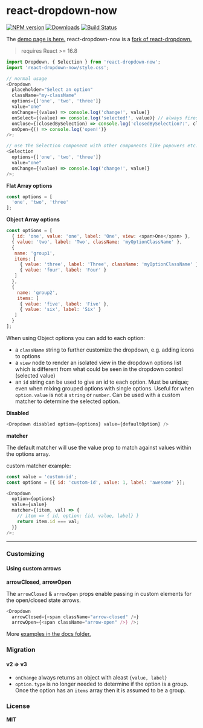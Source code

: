 # react-dropdown-now

[![NPM version][npm-image]][npm-url]
[![Downloads][downloads-image]][downloads-url]
[![Build Status][build-image]][repo-url]

The [demo page is here.][1] react-dropdown-now is a [fork of react-dropdown.][0]

> requires React >= 16.8

```Javascript
import Dropdown, { Selection } from 'react-dropdown-now';
import 'react-dropdown-now/style.css';

// normal usage
<Dropdown
  placeholder="Select an option"
  className="my-className"
  options={['one', 'two', 'three']}
  value="one"
  onChange={(value) => console.log('change!', value)}
  onSelect={(value) => console.log('selected!', value)} // always fires once a selection happens even if there is no change
  onClose={(closedBySelection) => console.log('closedBySelection?:', closedBySelection)}
  onOpen={() => console.log('open!')}
/>;

// use the Selection component with other components like popovers etc.
<Selection
  options={['one', 'two', 'three']}
  value="one"
  onChange={(value) => console.log('change!', value)}
/>;
```

**Flat Array options**

```JavaScript
const options = [
  'one', 'two', 'three'
];
```

**Object Array options**

```JavaScript
const options = [
  { id: 'one', value: 'one', label: 'One', view: <span>One</span> },
  { value: 'two', label: 'Two', className: 'myOptionClassName' },
  {
   name: 'group1',
   items: [
     { value: 'three', label: 'Three', className: 'myOptionClassName' },
     { value: 'four', label: 'Four' }
   ]
  },
  {
    name: 'group2',
    items: [
     { value: 'five', label: 'Five' },
     { value: 'six', label: 'Six' }
   ]
  }
];
```

When using Object options you can add to each option:

- a `className` string to further customize the dropdown, e.g. adding icons to options
- a `view` node to render an isolated view in the dropdown options list which is different from what could be seen in the dropdown control (selected value)
- an `id` string can be used to give an id to each option. Must be unique; even when mixing grouped options with single options. Useful for when `option.value` is not a `string` or `number`. Can be used with a custom matcher to determine the selected option.

**Disabled**

```js
<Dropdown disabled option={options} value={defaultOption} />
```

**matcher**

The default matcher will use the value prop to match against values within the options array.

custom matcher example:

```js
const value = 'custom-id';
const options = [{ id: 'custom-id', value: 1, label: 'awesome' }];

<Dropdown
  option={options}
  value={value}
  matcher={(item, val) => {
    // item => { id, option: {id, value, label} }
    return item.id === val;
  }}
/>;
```

---

### Customizing

#### Using custom arrows

**arrowClosed**, **arrowOpen**

The `arrowClosed` & `arrowOpen` props enable passing in custom elements for the open/closed state arrows.

```JavaScript
<Dropdown
  arrowClosed={<span className="arrow-closed" />}
  arrowOpen={<span className="arrow-open" />} />;
```

More [examples in the docs folder.][2]

### Migration

#### v2 => v3

- `onChange` always returns an object with aleast `{value, label}`
- `option.type` is no longer needed to determine if the option is a group. Once the option has an `items` array then it is assumed to be a group.

### License

**MIT**

[0]: https://github.com/fraserxu/react-dropdown/issues/183
[1]: https://iambumblehead.github.io/react-dropdown-now/
[2]: https://github.com/iambumblehead/react-dropdown-now/tree/master/docs
[npm-image]: https://img.shields.io/npm/v/react-dropdown-now.svg?style=flat-square
[npm-url]: https://npmjs.org/package/react-dropdown-now
[downloads-image]: http://img.shields.io/npm/dm/react-dropdown-now.svg?style=flat-square
[downloads-url]: https://npmjs.org/package/react-dropdown-now
[build-image]: https://github.com/iambumblehead/react-dropdown-now/workflows/test-component/badge.svg
[repo-url]: https://github.com/iambumblehead/react-dropdown-now
